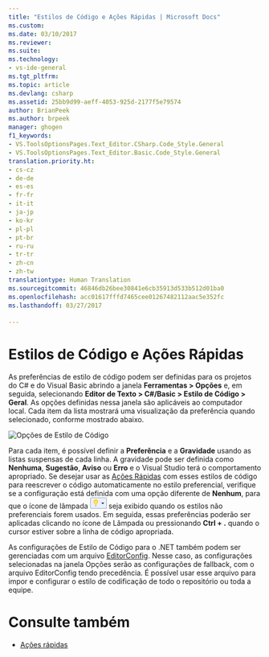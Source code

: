 ```yaml
---
title: "Estilos de Código e Ações Rápidas | Microsoft Docs"
ms.custom: 
ms.date: 03/10/2017
ms.reviewer: 
ms.suite: 
ms.technology:
- vs-ide-general
ms.tgt_pltfrm: 
ms.topic: article
ms.devlang: csharp
ms.assetid: 25bb9d99-aeff-4053-925d-2177f5e79574
author: BrianPeek
ms.author: brpeek
manager: ghogen
f1_keywords:
- VS.ToolsOptionsPages.Text_Editor.CSharp.Code_Style.General
- VS.ToolsOptionsPages.Text_Editor.Basic.Code_Style.General
translation.priority.ht:
- cs-cz
- de-de
- es-es
- fr-fr
- it-it
- ja-jp
- ko-kr
- pl-pl
- pt-br
- ru-ru
- tr-tr
- zh-cn
- zh-tw
translationtype: Human Translation
ms.sourcegitcommit: 46846db26bee30841e6cb35913d533b512d01ba0
ms.openlocfilehash: acc01617fffd7465cee01267482112aac5e352fc
ms.lasthandoff: 03/27/2017

---
```


# <a name="code-styles-and-quick-actions"></a>Estilos de Código e Ações Rápidas
As preferências de estilo de código podem ser definidas para os projetos do C# e do Visual Basic abrindo a janela **Ferramentas > Opções** e, em seguida, selecionando **Editor de Texto > C#/Basic > Estilo de Código > Geral**.  As opções definidas nessa janela são aplicáveis ao computador local.  Cada item da lista mostrará uma visualização da preferência quando selecionado, conforme mostrado abaixo.

![Opções de Estilo de Código](~/docs/ide/media/code-style-quick-actions-dialog.png)

Para cada item, é possível definir a **Preferência** e a **Gravidade** usando as listas suspensas de cada linha.  A gravidade pode ser definida como **Nenhuma**, **Sugestão**, **Aviso** ou **Erro** e o Visual Studio terá o comportamento apropriado.  Se desejar usar as [Ações Rápidas](quick-actions.md) com esses estilos de código para reescrever o código automaticamente no estilo preferencial, verifique se a configuração está definida com uma opção diferente de **Nenhum**, para que o ícone de lâmpada ![Ícone de lâmpada pequeno](media/vs2015_lightbulbsmall.png "VS2017_LightBulbSmall") seja exibido quando os estilos não preferenciais forem usados.  Em seguida, essas preferências poderão ser aplicadas clicando no ícone de Lâmpada ou pressionando **Ctrl + .** quando o cursor estiver sobre a linha de código apropriada.

As configurações de Estilo de Código para o .NET também podem ser gerenciadas com um arquivo [EditorConfig](editorconfig-code-style-settings-reference.md).  Nesse caso, as configurações selecionadas na janela Opções serão as configurações de fallback, com o arquivo EditorConfig tendo precedência.  É possível usar esse arquivo para impor e configurar o estilo de codificação de todo o repositório ou toda a equipe.

# <a name="see-also"></a>Consulte também
* [Ações rápidas](quick-actions.md)
